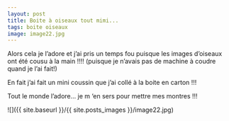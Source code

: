 ```yaml
---
layout: post
title: Boite à oiseaux tout mimi...
tags: boite oiseaux
image: image22.jpg
---
```

Alors cela je l’adore et j’ai pris un temps fou puisque les images d’oiseaux ont été cousu à la main !!!! (puisque je n’avais pas de machine à coudre quand je l’ai fait!)

En fait j’ai fait un mini coussin que j’ai collé à la boite en carton !!!

Tout le monde l’adore… je m ‘en sers pour mettre mes montres !!!

![]({{ site.baseurl }}/{{ site.posts_images }}/image22.jpg)
